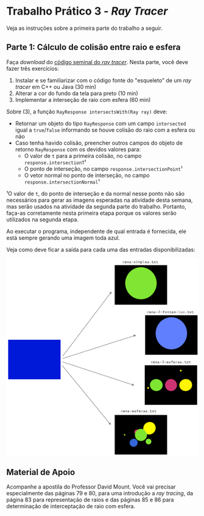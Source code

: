 # Trabalho Prático 3 - _Ray Tracer_

Veja as instruções sobre a primeira parte do trabalho a seguir.

## Parte 1: Cálculo de **colisão entre raio e esfera**

Faça _download_ do [código seminal do _ray tracer_](http://moodle.cefetmg.br/file.php/292/raytracer-colisao.zip).
Nesta parte, você deve fazer três exercícios:

1. Instalar e se familiarizar com o código fonte do "esqueleto" de um
  _ray tracer_ em C++ ou Java (30 min)
2. Alterar a cor do fundo da tela para preto (10 min)
3. Implementar a interseção de raio com esfera (60 min)

Sobre (3), a função `RayResponse intersectsWith(Ray ray)` deve: 

- Retornar um objeto do tipo `RayResponse` com um campo `intersected` igual a `true`/`false` informando se houve colisão do raio com a esfera ou não
- Caso tenha havido colisão, preencher outros campos do objeto de retorno `RayResponse` com os devidos valores para:
  - O valor de `t` para a primeira colisão, no campo `response.intersectionT`¹
  - O ponto de interseção, no campo `response.intersectionPoint`¹
  - O vetor normal no ponto de interseção, no campo `response.intersectionNormal`¹
  
¹O valor de `t`, do ponto de interseção e da normal nesse ponto não são necessários para gerar as imagens esperadas na atividade desta semana, mas serão usados na atividade da segunda parte do trabalho. Portanto, faça-as corretamente nesta primeira etapa porque os valores serão utilizados na segunda etapa.


Ao executar o programa, independente de qual entrada é fornecida, ele está sempre gerando uma imagem toda azul.

Veja como deve ficar a saída para cada uma das entradas disponibilizadas:

![](../images/cenas-objetivo-parte1.png)

## Material de Apoio

Acompanhe a apostila do Professor David Mount.
Você vai precisar especialmente das páginas 79 e 80, para uma introdução a _ray tracing_, da página 83 para representação de raios e das páginas 85 e 86 para determinação de interceptação de raio com esfera.
